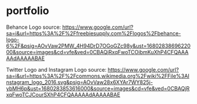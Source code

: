 # portfolio

Behance Logo source: https://www.google.com/url?sa=i&url=https%3A%2F%2Ffreebiesupply.com%2Flogos%2Fbehance-logo-6%2F&psig=AOvVaw2PMW_4H94DrD7OGoGZc98y&ust=1680283869622000&source=images&cd=vfe&ved=0CBAQjRxqFwoTCOibmKuXhP4CFQAAAAAdAAAAABAE

Twitter Logo and Instagram Logo source: https://www.google.com/url?sa=i&url=https%3A%2F%2Fcommons.wikimedia.org%2Fwiki%2FFile%3AInstagram_logo_2016.svg&psig=AOvVaw28x6XYAr7WY825j-ybMH6p&ust=1680283853616000&source=images&cd=vfe&ved=0CBAQjRxqFwoTCJCourSXhP4CFQAAAAAdAAAAABAE

